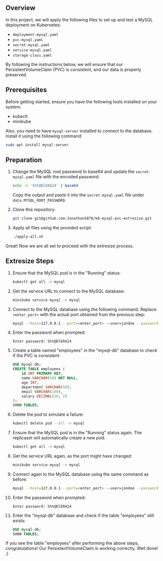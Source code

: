 ## Overview
In this project, we will apply the following files to set up and test a MySQL deployment on Kubernetes:
- `deployment-mysql.yaml`
- `pvc-mysql.yaml`
- `secret-mysql.yaml`
- `service-mysql.yaml`
- `storage-class.yaml`

By following the instructions below, we will ensure that our PersistentVolumeClaim (PVC) is consistent, and our data is properly preserved.

## Prerequisites
Before getting started, ensure you have the following tools installed on your system:
- kubectl
- minikube

Also, you need to have `mysql-server` installed to connect to the database. Install it using the following command:
```bash
sudo apt install mysql-server
```

## Preparation
1. Change the MySQL root password to base64 and update the `secret-mysql.yaml` file with the encoded password.
   ```bash
   echo -n 'Sht@DlER424' | base64
   ```
   Copy the output and paste it into the `secret-mysql.yaml` file under `data.MYSQL_ROOT_PASSWORD`.

2. Clone this repository:
   ```bash
   git clone git@github.com:JonathanS878/k8-mysql-pvc-extresize.git
   ```

3. Apply all files using the provided script:
   ```bash
   ./apply-all.sh
   ```

Great! Now we are all set to proceed with the extresize process.

## Extresize Steps
1. Ensure that the MySQL pod is in the "Running" status:
   ```bash
   kubectl get all -n mysql
   ```

2. Get the service URL to connect to the MySQL database:
   ```bash
   minikube service mysql -n mysql
   ```

3. Connect to the MySQL database using the following command. Replace `<enter_port>` with the actual port obtained from the previous step:
   ```bash
   mysql --host=127.0.0.1 --port=<enter_port> --user=jondoe --password mysql-db
   ```

4. Enter the password when prompted:
   ```
   Enter password: Sht@DlER424
   ```

5. Create a table named "employees" in the "mysql-db" database to check if the PVC is consistent:
   ```sql
   USE mysql-db;
   CREATE TABLE employees (
       id INT PRIMARY KEY,
       name VARCHAR(50) NOT NULL,
       age INT,
       department VARCHAR(50),
       email VARCHAR(100),
       salary DECIMAL(10, 2)
   );
   SHOW TABLES;
   ```

6. Delete the pod to simulate a failure:
   ```bash
   kubectl delete pod --all -n mysql
   ```

7. Ensure that the MySQL pod is in the "Running" status again. The replicaset will automatically create a new pod:
   ```bash
   kubectl get all -n mysql
   ```

8. Get the service URL again, as the port might have changed:
   ```bash
   minikube service mysql -n mysql
   ```

9. Connect again to the MySQL database using the same command as before:
   ```bash
   mysql --host=127.0.0.1 --port=<enter_port> --user=jondoe --password mysql-db
   ```

10. Enter the password when prompted:
    ```
    Enter password: Sht@DlER424
    ```

11. Enter the "mysql-db" database and check if the table "employees" still exists:
    ```sql
    USE mysql-db;
    SHOW TABLES;
    ```

If you see the table "employees" after performing the above steps, congratulations! Our PersistentVolumeClaim is working correctly. Well done! ;)  